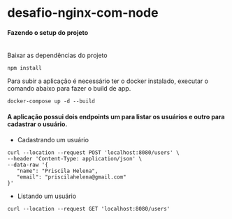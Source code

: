 # desafio-nginx-com-node

#### Fazendo o setup do projeto
<br />
Baixar as dependências do projeto

```console
npm install
```

Para subir a aplicação é necessário ter o docker instalado, executar o comando abaixo para fazer o build de app.
```console
docker-compose up -d --build
```

#### A aplicação possui dois endpoints um para listar os usuários e outro para cadastrar o usuário.
- Cadastrando um usuário
 ```console
 curl --location --request POST 'localhost:8080/users' \
--header 'Content-Type: application/json' \
--data-raw '{
    "name": "Priscila Helena",
    "email": "priscilahelena@gmail.com"
}'
 ```
- Listando um usuário
```console
curl --location --request GET 'localhost:8080/users'
```
